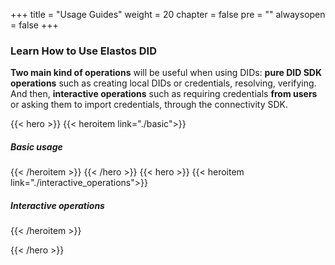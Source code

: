 

+++
title = "Usage Guides"
weight = 20
chapter = false
pre = ""
alwaysopen = false
+++

### Learn How to Use Elastos DID

**Two main kind of operations** will be useful when using DIDs: **pure DID SDK operations** such as creating local DIDs or credentials, resolving, verifying. And then, **interactive operations** such as requiring credentials **from users** or asking them to import credentials, through the connectivity SDK.

{{< hero >}}
    {{< heroitem link="./basic">}}
        <h5>Basic usage</h5>
    {{< /heroitem >}}
{{< /hero >}}
{{< hero >}}
    {{< heroitem link="./interactive_operations">}}
        <h5>Interactive operations</h5>
    {{< /heroitem >}}

{{< /hero >}}
